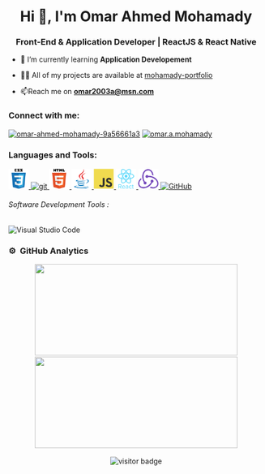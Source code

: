 <h1 align="center">Hi 👋, I'm Omar Ahmed Mohamady</h1>
<h3 align="center">Front-End & Application Developer | ReactJS & React Native</h3>

- 🌱 I’m currently learning **Application Developement**

- 👨‍💻 All of my projects are available at [mohamady-portfolio](https://mohamady-portfolio.netlify.app/)

- 📫Reach me on **omar2003a@msn.com**

<h3 align="left">Connect with me:</h3>
<p align="left">
<a href="https://www.linkedin.com/in/omar-ahmed-mohamady-9a56661a3/" target="blank"><img align="center" src="https://raw.githubusercontent.com/rahuldkjain/github-profile-readme-generator/master/src/images/icons/Social/linked-in-alt.svg" alt="omar-ahmed-mohamady-9a56661a3" height="30" width="40" /></a>
<a href="https://instagram.com/omar.a.mohamady" target="blank"><img align="center" src="https://raw.githubusercontent.com/rahuldkjain/github-profile-readme-generator/master/src/images/icons/Social/instagram.svg" alt="omar.a.mohamady" height="30" width="40" /></a>
</p>

<h3 align="left">Languages and Tools:</h3>
<p align="left"> <a href="https://www.w3schools.com/css/" target="_blank" rel="noreferrer"> <img src="https://raw.githubusercontent.com/devicons/devicon/master/icons/css3/css3-original-wordmark.svg" alt="css3" width="40" height="40"/> </a> <a href="https://git-scm.com/" target="_blank" rel="noreferrer"> <img src="https://www.vectorlogo.zone/logos/git-scm/git-scm-icon.svg" alt="git" width="40" height="40"/> </a> <a href="https://www.w3.org/html/" target="_blank" rel="noreferrer"> <img src="https://raw.githubusercontent.com/devicons/devicon/master/icons/html5/html5-original-wordmark.svg" alt="html5" width="40" height="40"/> </a> <a href="https://www.java.com" target="_blank" rel="noreferrer"> <img src="https://raw.githubusercontent.com/devicons/devicon/master/icons/java/java-original.svg" alt="java" width="40" height="40"/> </a> <a href="https://developer.mozilla.org/en-US/docs/Web/JavaScript" target="_blank" rel="noreferrer"> <img src="https://raw.githubusercontent.com/devicons/devicon/master/icons/javascript/javascript-original.svg" alt="javascript" width="40" height="40"/> </a> <a href="https://reactjs.org/" target="_blank" rel="noreferrer"> <img src="https://raw.githubusercontent.com/devicons/devicon/master/icons/react/react-original-wordmark.svg" alt="react" width="40" height="40"/> </a> <a href="https://redux.js.org" target="_blank" rel="noreferrer"> <img src="https://raw.githubusercontent.com/devicons/devicon/master/icons/redux/redux-original.svg" alt="redux" width="40" height="40"/> </a> 
<a href="https://www.github.com/" target="_blank" rel="noreferre"> <img src="https://img.shields.io/badge/-GitHub-05122A?style=flat&logo=github" alt="GitHub" width="40" height="40"></a></p>

###### Software Development Tools :

![Visual Studio Code](https://img.shields.io/badge/-Visual%20Studio%20Code-05122A?style=flat&logo=visual-studio-code&logoColor=007ACC)&nbsp;

### ⚙️ &nbsp;GitHub Analytics

<p align="center">
<a href="https://github.com/AVS1508">
  <img height="180em" width="400px" src="https://github-readme-stats-eight-theta.vercel.app/api?username=Mohamady1&show_icons=true&theme=algolia&include_all_commits=true&count_private=true"/>
  <img height="180em" width="400px" src="https://github-readme-stats-eight-theta.vercel.app/api/top-langs/?username=Mohamady1&layout=compact&langs_count=8&theme=algolia"/>
</a>
</p>
<p align="center">
<img src="https://visitor-badge.laobi.icu/badge?page_id=Mohamady1" alt="visitor badge"/>
</p>
